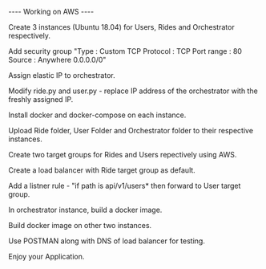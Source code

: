 ---- Working on AWS ----

Create 3 instances (Ubuntu 18.04) for Users, Rides and Orchestrator respectively.

Add security group "Type : Custom TCP  Protocol : TCP   Port range : 80  Source : Anywhere  0.0.0.0/0"

Assign elastic IP to orchestrator.

Modify ride.py and user.py - replace IP address of the orchestrator with the freshly assigned IP.

Install docker and docker-compose on each instance.

Upload Ride folder, User Folder and Orchestrator folder to their respective instances.

Create two target groups for Rides and Users repectively using AWS.

Create a load balancer with Ride target group as default.

Add a listner rule - "if path is api/v1/users* then forward to User target group.

In orchestrator instance, build a docker image.

Build docker image on other two instances.

Use POSTMAN along with DNS of load balancer for testing.

Enjoy your Application.
